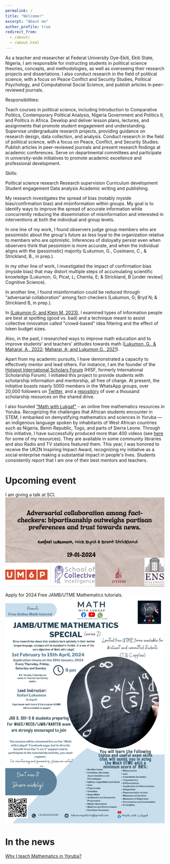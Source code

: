```yaml
---
permalink: /
title: "Welcome!"
excerpt: "About me"
author_profile: true
redirect_from: 
  - /about/
  - /about.html
---
```


As a teacher and researcher  at Federal University Oye-Ekiti, Ekiti State, Nigeria, I am responsible for instructing students in political science theories, concepts, and methodologies, as well as overseeing their research projects and dissertations. I also conduct research in the field of political science, with a focus on Peace Conflict and Security Studies, Political Psychology, and Computational Social Science, and publish articles in peer-reviewed journals.

Responsibilities:

Teach courses in political science, including Introduction to Comparative Politics, Contemporary Political Analysis, Nigeria Government and Politics II, and Politics in Africa.
Develop and deliver lesson plans, lectures, and assignments that promote student engagement and understanding.
Supervise undergraduate research projects, providing guidance on research design, data collection, and analysis.
Conduct research in the field of political science, with a focus on Peace, Conflict, and Security Studies.
Publish articles in peer-reviewed journals and present research findings at academic conferences.
Serve on departmental committees and participate in university-wide initiatives to promote academic excellence and professional development.

Skills:

Political science research
Research supervision
Curriculum development
Student engagement
Data analysis
Academic writing and publishing. 

My research investigates the spread of bias (notably myside bias/confirmation bias) and misinformation within groups. My goal is to identify ways to improve the spread of accurate information while concurrently reducing the dissemination of misinformation and interested in interventions at both the individual and group levels. 

In one line of my work, I found observers judge group members who are pessimistic about the group's future as less loyal to the organization relative to members who are optimistic. Inferences of disloyalty persist even when observers think that pessimism is more accurate, and when the individual aligns with the (pessimistic) majority  (Lukumon, G., Cusimano, C., & Strickland, B., in prep.). 

In my other line of work, I investigated the impact of confirmation bias (myside bias) that may distort multiple steps of accumulating scientific knowledge (Lukumon, G; Picat, L; Chemla, E; & Strickland, B [under review] Cognitive Science). 

In another line, I found misinformation could be reduced through "adversarial collaboration" among fact-checkers (Lukumon, G; Bryd N; & Strickland B, in prep.). 

In [(Lukumon G; and Klein M, 2023)](https://link.springer.com/article/10.1007/s40622-023-00349-w), I examined types of information people are best at spotting (good vs. bad) and a technique meant to assist collective innovation called "crowd-based" idea filtering and the effect of token budget sizes. 

Also, in the past, I researched ways to improve math education and to improve students’ and teachers’ attitudes towards math ([Lukumon, G., & Maharaj, A., 2022](https://www.tandfonline.com/doi/abs/10.1080/18117295.2022.2075173); [Maharaj, A; and Lukumon G., 2021](https://www.kansaiuniversityreports.com/article/commerce-students-ability-to-correctly-apply-integration-rules)). 

Apart from my academic pursuits, I have demonstrated a capacity to effectively mentor and lead others. For instance, I am the founder of the [Hotspot International Scholars Forum](https://www.hotspotisf.com) (HISF, formerly International Scholarship Forum). I initiated this project to provide students with scholarship information and mentorship, all free of charge. At present, the initiative boasts nearly 5000 members in the WhatsApp groups, over 20,000 followers on [Twitter](https://twitter.com/forum_isf), and a [repository](https://drive.google.com/drive/u/0/folders/1UVI5yT-5JfMwyHHloxPwkuuPm08L_zBn) of over a thousand scholarship resources on the shared drive. 

I also founded ["Math with Lukgaf"](https://www.youtube.com/@mathwithLukgaf) - an online free mathematics resources in Yoruba.  Recognizing the challenges that African students encounter in STEM, I embarked on demystifying mathematics and sciences in Yoruba — an indigenous language spoken by inhabitants of West African countries such as Nigeria, Benin Republic, Togo, and parts of Sierra Leone. Through this initiative, I have successfully produced more than 400 videos (see [here](https://www.youtube.com/@mathwithLukgaf) for some of my resources). They are available in some community libraries  and also Radio and TV stations featured them. This year, I was honored to receive the UKZN Inspiring Impact Award, recognizing my initiative as a social enterprise making a substantial impact in people's lives. Students consistently report that I am one of their best mentors and teachers.

Upcoming event
======
I am giving a talk at SCI.
![Last week, I gave a talk at SCI](/images/scitalk.PNG)

Apply for 2024 Free JAMB/UTME Mathematics tutorials.
![Last week, I gave a talk at SCI](/images/jamb.jpg)

In the news
======
[Why I teach Mathematics in Yoruba?](https://dailyinsiderng.com/how-i-demystify-maths-with-yoruba-iseyin-born-scholar-revolutionizes-maths-education/)



